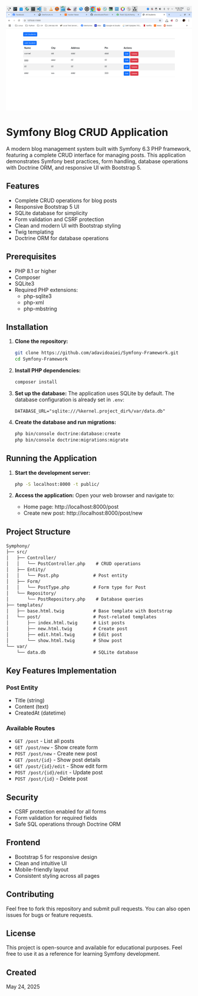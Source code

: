 ![alt text](https://github.com/adavidoaiei/Flask-Python/blob/main/img.png?raw=true)
# Symfony Blog CRUD Application

A modern blog management system built with Symfony 6.3 PHP framework, featuring a complete CRUD interface for managing posts. This application demonstrates Symfony best practices, form handling, database operations with Doctrine ORM, and responsive UI with Bootstrap 5.

## Features
- Complete CRUD operations for blog posts
- Responsive Bootstrap 5 UI
- SQLite database for simplicity
- Form validation and CSRF protection
- Clean and modern UI with Bootstrap styling
- Twig templating
- Doctrine ORM for database operations

## Prerequisites
- PHP 8.1 or higher
- Composer
- SQLite3
- Required PHP extensions:
  - php-sqlite3
  - php-xml
  - php-mbstring

## Installation

1. **Clone the repository:**
   ```bash
   git clone https://github.com/adavidoaiei/Symfony-Framework.git
   cd Symfony-Framework
   ```

2. **Install PHP dependencies:**
   ```bash
   composer install
   ```

3. **Set up the database:**
   The application uses SQLite by default. The database configuration is already set in `.env`:
   ```
   DATABASE_URL="sqlite:///%kernel.project_dir%/var/data.db"
   ```

4. **Create the database and run migrations:**
   ```bash
   php bin/console doctrine:database:create
   php bin/console doctrine:migrations:migrate
   ```

## Running the Application

1. **Start the development server:**
   ```bash
   php -S localhost:8000 -t public/
   ```

2. **Access the application:**
   Open your web browser and navigate to:
   - Home page: http://localhost:8000/post
   - Create new post: http://localhost:8000/post/new

## Project Structure

```
Symphony/
├── src/
│   ├── Controller/
│   │   └── PostController.php    # CRUD operations
│   ├── Entity/
│   │   └── Post.php             # Post entity
│   ├── Form/
│   │   └── PostType.php         # Form type for Post
│   └── Repository/
│       └── PostRepository.php    # Database queries
├── templates/
│   ├── base.html.twig           # Base template with Bootstrap
│   └── post/                    # Post-related templates
│       ├── index.html.twig      # List posts
│       ├── new.html.twig        # Create post
│       ├── edit.html.twig       # Edit post
│       └── show.html.twig       # Show post
└── var/
    └── data.db                  # SQLite database
```

## Key Features Implementation

### Post Entity
- Title (string)
- Content (text)
- CreatedAt (datetime)

### Available Routes
- `GET /post` - List all posts
- `GET /post/new` - Show create form
- `POST /post/new` - Create new post
- `GET /post/{id}` - Show post details
- `GET /post/{id}/edit` - Show edit form
- `POST /post/{id}/edit` - Update post
- `POST /post/{id}` - Delete post

## Security
- CSRF protection enabled for all forms
- Form validation for required fields
- Safe SQL operations through Doctrine ORM

## Frontend
- Bootstrap 5 for responsive design
- Clean and intuitive UI
- Mobile-friendly layout
- Consistent styling across all pages

## Contributing
Feel free to fork this repository and submit pull requests. You can also open issues for bugs or feature requests.

## License
This project is open-source and available for educational purposes. Feel free to use it as a reference for learning Symfony development.

## Created
May 24, 2025
